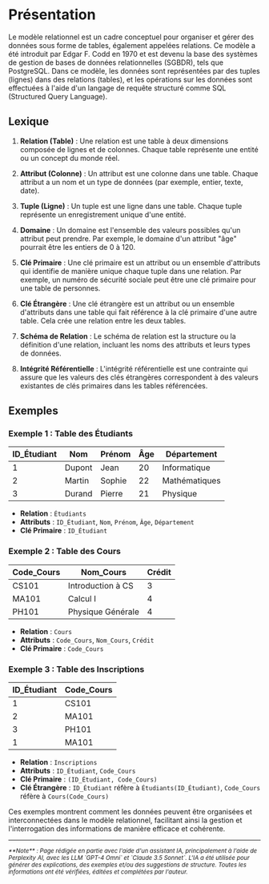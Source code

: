 # Présentation

Le modèle relationnel est un cadre conceptuel pour organiser et gérer des
données sous forme de tables, également appelées relations. Ce modèle a été
introduit par Edgar F. Codd en 1970 et est devenu la base des systèmes de
gestion de bases de données relationnelles (SGBDR), tels que PostgreSQL. Dans ce
modèle, les données sont représentées par des tuples (lignes) dans des
relations (tables), et les opérations sur les données sont effectuées à l'aide
d'un langage de requête structuré comme SQL (Structured Query Language).

## Lexique

1. **Relation (Table)** : Une relation est une table à deux dimensions composée
   de lignes et de colonnes. Chaque table représente une entité ou un concept du
   monde réel.

2. **Attribut (Colonne)** : Un attribut est une colonne dans une table. Chaque
   attribut a un nom et un type de données (par exemple, entier, texte, date).

3. **Tuple (Ligne)** : Un tuple est une ligne dans une table. Chaque tuple
   représente un enregistrement unique d'une entité.

4. **Domaine** : Un domaine est l'ensemble des valeurs possibles qu'un attribut
   peut prendre. Par exemple, le domaine d'un attribut "âge" pourrait être les
   entiers de 0 à 120.

5. **Clé Primaire** : Une clé primaire est un attribut ou un ensemble
   d'attributs qui identifie de manière unique chaque tuple dans une relation.
   Par exemple, un numéro de sécurité sociale peut être une clé primaire pour
   une table de personnes.

6. **Clé Étrangère** : Une clé étrangère est un attribut ou un ensemble
   d'attributs dans une table qui fait référence à la clé primaire d'une autre
   table. Cela crée une relation entre les deux tables.

7. **Schéma de Relation** : Le schéma de relation est la structure ou la
   définition d'une relation, incluant les noms des attributs et leurs types de
   données.

8. **Intégrité Référentielle** : L'intégrité référentielle est une contrainte
   qui assure que les valeurs des clés étrangères correspondent à des valeurs
   existantes de clés primaires dans les tables référencées.

## Exemples

### Exemple 1 : Table des Étudiants

| ID_Étudiant | Nom    | Prénom | Âge | Département   |
|-------------|--------|--------|-----|---------------|
| 1           | Dupont | Jean   | 20  | Informatique  |
| 2           | Martin | Sophie | 22  | Mathématiques |
| 3           | Durand | Pierre | 21  | Physique      |

- **Relation** : `Étudiants`
- **Attributs** : `ID_Étudiant`, `Nom`, `Prénom`, `Âge`, `Département`
- **Clé Primaire** : `ID_Étudiant`

### Exemple 2 : Table des Cours

| Code_Cours | Nom_Cours         | Crédit |
|------------|-------------------|--------|
| CS101      | Introduction à CS | 3      |
| MA101      | Calcul I          | 4      |
| PH101      | Physique Générale | 4      |

- **Relation** : `Cours`
- **Attributs** : `Code_Cours`, `Nom_Cours`, `Crédit`
- **Clé Primaire** : `Code_Cours`

### Exemple 3 : Table des Inscriptions

| ID_Étudiant | Code_Cours |
|-------------|------------|
| 1           | CS101      |
| 2           | MA101      |
| 3           | PH101      |
| 1           | MA101      |

- **Relation** : `Inscriptions`
- **Attributs** : `ID_Étudiant`, `Code_Cours`
- **Clé Primaire** : `(ID_Étudiant, Code_Cours)`
- **Clé Étrangère** : `ID_Étudiant` réfère
  à `Étudiants(ID_Étudiant)`, `Code_Cours` réfère à `Cours(Code_Cours)`

Ces exemples montrent comment les données peuvent être organisées et
interconnectées dans le modèle relationnel, facilitant ainsi la gestion et
l'interrogation des informations de manière efficace et cohérente.


-------
<small>
   <cite>
      **Note** : Page rédigée en partie avec l'aide d'un assistant IA, principalement
      à l'aide de Perplexity AI, avec les LLM `GPT-4 Omni` et `Claude 3.5 Sonnet`. L'IA
      a été utilisée pour générer des explications, des exemples et/ou des suggestions de
      structure. Toutes les informations ont été vérifiées, éditées et complétées par
      l'auteur.
   </cite>
</small>